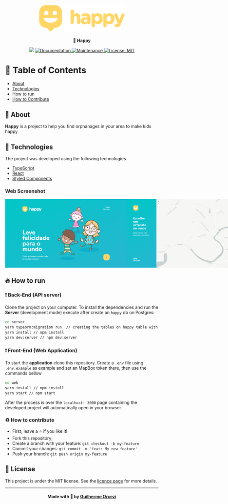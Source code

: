 <h3 align="center">
    <img alt="Happy" width="280" title="#logo" src="./github_assets/logo2.png">
    <br>
</h3>
<p align="center"> 🚀 <strong>Happy</strong>
 </p>

<p align="center">
   <img src="https://img.shields.io/badge/version-1.0.0-blue.svg?cacheSeconds=2592000" />
  <a href="https://github.com/guilhermeorcezi/verzel-tasks#readme">
    <img alt="Documentation" src="https://img.shields.io/badge/documentation-yes-brightgreen.svg" target="_blank" />
  </a>
  <a href="https://github.com/guilhermeorcezi/verzel-tasks/graphs/commit-activity">
    <img alt="Maintenance" src="https://img.shields.io/badge/Maintained%3F-yes-green.svg" target="_blank" />
  </a>
  <a href="https://github.com/guilhermeorcezi/verzel-tasks/blob/master/LICENSE">
    <img alt="License: MIT" src="https://img.shields.io/badge/License-MIT-yellow.svg" target="_blank" />
  </a>
</p>

# :pushpin: Table of Contents

- [About](#sobre)
- [Technologies](#tecnologias-utilizadas)
- [How to run](#como-usar)
- [How to Contribute](#como-contribuir)

<a id="sobre"></a>

## :bookmark: About

<strong>Happy</strong> is a project to help you find orphanages in your area to make kids happy

## :rocket: Technologies

The project was developed using the following technologies

- [TypeScript](https://www.typescriptlang.org/)
- [React](https://pt-br.reactjs.org/)
- [Styled Components](https://styled-components.com/)

### Web Screenshot
<div style="display: flex; flex-direction: 'row'; align-items: 'center';">
       <img src="./github_assets/web1.png" width="400px">
       <img src="./github_assets/web2.png" width="400px">
</div>

## :fire: How to run

### :exclamation: Back-End (API server)
Clone the project on your computer. To install the dependencies and run the **Server** (development mode) execute after create an `happy` db on Postgres:
```bash
cd server
yarn typeorm:migration run  // creating the tables on happy table with postgres
yarn install // npm install
yarn dev:server // npm dev:server
```

### :exclamation: Front-End (Web Application)
To start the **application** clone this repository. Create a `.env` file using `.env.example` as example and set an MapBox token there, then use the commands bellow
```bash
cd web
yarn install // npm install
yarn start // npm start
```
After the process is over the `localhost: 3000` page containing the developed project will automatically open in your browser.

### :recycle: How to contribute
- First, leave a ⭐ if you like it!
- Fork this repository;
- Create a branch with your feature: `git checkout -b my-feature`
- Commit your changes: `git commit -m 'feat: My new feature'`
- Push your branch: `git push origin my-feature`

## :memo: License

This project is under the MIT license. See the [licence page](https://opensource.org/licenses/MIT) for more details.

---

<h4 align="center">
    Made with 💜 by <a href="https://www.linkedin.com/in/guilherme-orcezi" target="_blank">Guilherme Orcezi</a>
</h4>
